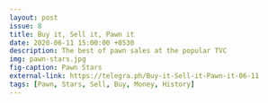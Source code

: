 ```yaml
---
layout: post
issue: 8
title: Buy it, Sell it, Pawn it
date: 2020-06-11 15:00:00 +0530
description: The best of pawn sales at the popular TVC
img: pawn-stars.jpg
fig-caption: Pawn Stars
external-link: https://telegra.ph/Buy-it-Sell-it-Pawn-it-06-11
tags: [Pawn, Stars, Sell, Buy, Money, History]
---
```


